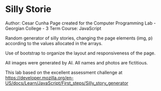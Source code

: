 # Silly Storie
Author: Cesar Cunha
Page created for the Computer Programming Lab - Georgian College - 3 Term
Course: JavaScript

Random generator of silly stories, changing the page elements (img, p) according to the values allocated in the arrays.

Use of bootstrap to organize the layout and responsiveness of the page.

All images were generated by AI. All names and photos are fictitious.

This lab based on the excellent assessment challenge at https://developer.mozilla.org/en-US/docs/Learn/JavaScript/First_steps/Silly_story_generator
